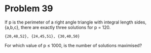 # Problem 39
If p is the perimeter of a right angle triangle with integral length sides, {a,b,c}, there are exactly three solutions for p = 120.
```
{20,48,52}, {24,45,51}, {30,40,50}
```
For which value of p ≤ 1000, is the number of solutions maximised?